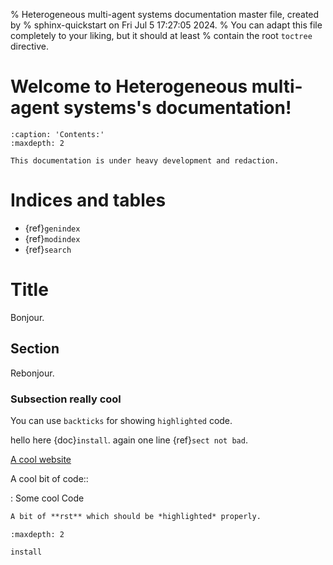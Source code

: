 % Heterogeneous multi-agent systems documentation master file, created by
% sphinx-quickstart on Fri Jul  5 17:27:05 2024.
% You can adapt this file completely to your liking, but it should at least
% contain the root `toctree` directive.

# Welcome to Heterogeneous multi-agent systems's documentation!

```{toctree}
:caption: 'Contents:'
:maxdepth: 2
```

```{warning}
This documentation is under heavy development and redaction.
```

# Indices and tables

- {ref}`genindex`
- {ref}`modindex`
- {ref}`search`

# Title

Bonjour.

## Section

Rebonjour.

### Subsection really cool

You can use `backticks` for showing `highlighted` code.

hello here {doc}`install`.
again one line {ref}`sect not bad`.

[A cool website]

A cool bit of code::

: Some cool Code

```rst
A bit of **rst** which should be *highlighted* properly.
```

```{toctree}
:maxdepth: 2

install
```

[a cool website]: http://sphinx-doc.org
